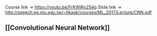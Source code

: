 Course link -> https://youtu.be/FrKWiRv254g
Slide link -> http://speech.ee.ntu.edu.tw/~tlkagk/courses/ML_2017/Lecture/CNN.pdf

## [[Convolutional Neural Network]]
